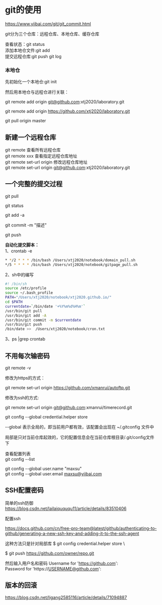 # git的使用

https://www.yiibai.com/git/git_commit.html

git分为三个仓库：远程仓库、本地仓库、缓存仓库

查看状态：git status \
添加本地仓文件:git add \
提交远程仓库:git push 
git log

### 本地仓

先初始化一个本地仓:git init

然后用本地仓与远程仓进行关联：

git remote add origin git@github.com:xtj2020/laboratory.git

git remote add origin https://github.com/xtj2020/laboratory.git

git pull origin master

## 新建一个远程仓库

git remote 查看所有远程仓库 \
git remote xxx 查看指定远程仓库地址 \
git remote set-url origin 修改远程仓库地址 \
git remote set-url origin git@github.com:xtj2020/laboratory.git


## 一个完整的提交过程
git pull

git status

git add -a 

git commit -m "描述"

git push

**自动化提交脚本：** \
1、crontab -e
```bash
* */2 * * * /bin/bash /Users/xtj2020/notebook/domain_pull.sh
*/5 * * * * /bin/bash /Users/xtj2020/notebook/gitpage_pull.sh
```
2、sh中的编写
```bash
#! /bin/sh
source /etc/profile
source ~/.bash_profile
PATH="/Users/xtj2020/notebook/xtj2020.github.io/"
cd $PATH
currentdate=`/bin/date '+%Y%m%d%H%m'`
/usr/bin/git pull
/usr/bin/git add -A
/usr/bin/git commit -m $currentdate
/usr/bin/git push
/bin/date >>  /Users/xtj2020/notebook/cron.txt
```
3、ps |grep crontab

## 不用每次输密码

git remote -v

修改为https的方式：

git remote set-url origin https://github.com/xmanrui/autoftp.git

修改为ssh的方式:

git remote set-url origin git@github.com:xmanrui/timerecord.git

git config --global credential.helper store

 --global  表示全局的，即当前用户都有效，该配置会出现在 ~/.gitconfig 文件中
 
局部是只对当前仓库起效的，它的配置信息会在当前仓库根目录/.git/config文件下
 
 

查看配置列表 \
git config --list

git config --global user.name "maxsu" \
git config --global user.email maxsu@yiibai.com

## SSH配置密码
简单的ssh防御 \
https://blog.csdn.net/lailaiquququ11/article/details/83510406

配置ssh

https://docs.github.com/cn/free-pro-team@latest/github/authenticating-to-github/generating-a-new-ssh-key-and-adding-it-to-the-ssh-agent


这种方法只是针对局部库
$ git config credential.helper store \

$ git push https://github.com/owner/repo.git

然后输入用户名和密码
Username for 'https://github.com': <USERNAME> \
Password for 'https://USERNAME@github.com': <PASSWORD>

## 版本的回滚
    
https://blog.csdn.net/ligang2585116/article/details/71094887
